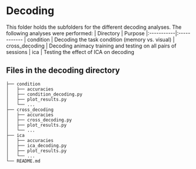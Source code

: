 # Decoding
This folder holds the subfolders for the different decoding analyses. The following analyses were performed:
| Directory | Purpose 
|:-----------|:------------
| condition | Decoding the task condition (memory vs. visual) 
| cross_decoding | Decoding animacy training and testing on all pairs of sessions
| ica | Testing the effect of ICA on decoding

## Files in the decoding directory
```
├── condition
│   ├── accuracies
│   ├── condition_decoding.py
│   ├── plot_results.py
│   └── ...
├── cross_decoding
│   ├── accuracies
│   ├── cross_decoding.py
│   ├── plot_results.py
│   └── ...
├── ica
│   ├── accuracies
│   ├── ica_decoding.py
│   ├── plot_results.py
│   └── ...
└── README.md
```